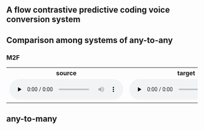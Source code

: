 ## A flow contrastive predictive coding voice conversion system


## Comparison among systems of any-to-any

### M2F

<table>
  <tr>
    <th>source</th>
    <th>target</th>
    <th>FlowCPCVC</th>
  </tr>
  <tr>
    <td>​
        <audio id="audio" controls="" preload="none">
              <source id="wav" src="audio/vits_vctk_vc_to_vctk/p360_189_to_p239_009/p360_189.wav">
        </audio>
    </td>
    <td>​
        <audio id="audio" controls="" preload="none">
               <source id="wav" src="audio/vits_vctk_vc_to_vctk/p360_189_to_p239_009/p239_009.wav">
        </audio>
    </td>
    <td>​
        <audio id="audio" controls="" preload="none">
              <source id="wav" src="audio/vits_vctk_vc_to_vctk/p360_189_to_p239_009/p360_189_to_p239_009.wav">
        </audio>
    </td>
    <td>​
        <audio id="audio" controls="" preload="none">
               <source id="wav" src="audio/vqmivc_vctk_vc_to_vctk/p360_189_to_p239_009/p360_189_to_p239_009.wav">
        </audio>
    </td>
  </tr>
</table>


## any-to-many
